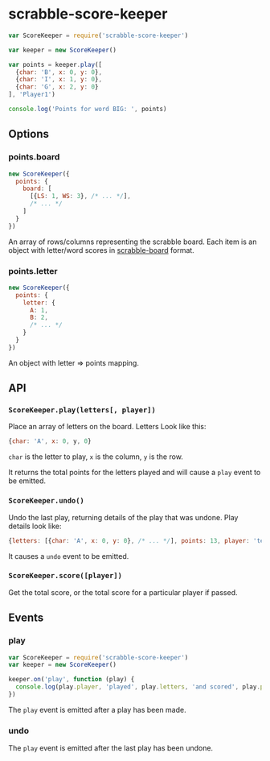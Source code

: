 # scrabble-score-keeper

```js
var ScoreKeeper = require('scrabble-score-keeper')

var keeper = new ScoreKeeper()

var points = keeper.play([
  {char: 'B', x: 0, y: 0},
  {char: 'I', x: 1, y: 0},
  {char: 'G', x: 2, y: 0}
], 'Player1')

console.log('Points for word BIG: ', points)
```

## Options

### points.board

```js
new ScoreKeeper({
  points: {
    board: [
      [{LS: 1, WS: 3}, /* ... */],
      /* ... */
    ]
  }
})
```

An array of rows/columns representing the scrabble board. Each item is an object with letter/word scores in [scrabble-board](https://www.npmjs.com/package/scrabble-board) format.

### points.letter

```js
new ScoreKeeper({
  points: {
    letter: {
      A: 1,
      B: 2,
      /* ... */
    }
  }
})
```

An object with letter => points mapping.

## API

### `ScoreKeeper.play(letters[, player])`

Place an array of letters on the board. Letters Look like this:

```js
{char: 'A', x: 0, y, 0}
```

`char` is the letter to play, `x` is the column, `y` is the row.

It returns the total points for the letters played and will cause a `play` event to be emitted.

### `ScoreKeeper.undo()`

Undo the last play, returning details of the play that was undone. Play details look like:

```js
{letters: [{char: 'A', x: 0, y: 0}, /* ... */], points: 13, player: 'team1'}
```

It causes a `undo` event to be emitted.

### `ScoreKeeper.score([player])`

Get the total score, or the total score for a particular player if passed.

## Events

### play

```js
var ScoreKeeper = require('scrabble-score-keeper')
var keeper = new ScoreKeeper()

keeper.on('play', function (play) {
  console.log(play.player, 'played', play.letters, 'and scored', play.points, 'points')
})
```

The `play` event is emitted after a play has been made.

### undo

The `play` event is emitted after the last play has been undone.
